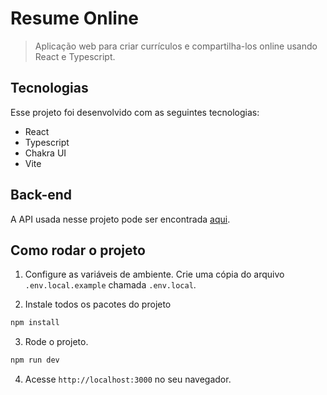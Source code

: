# Resume Online

> Aplicação web para criar currículos e compartilha-los online usando React e Typescript.

## Tecnologias

Esse projeto foi desenvolvido com as seguintes tecnologias:

- React
- Typescript
- Chakra UI
- Vite

## Back-end

A API usada nesse projeto pode ser encontrada [aqui](https://github.com/CarlosAndre02/resume-online-api).

## Como rodar o projeto

1. Configure as variáveis de ambiente. Crie uma cópia do arquivo `.env.local.example` chamada `.env.local`.

2. Instale todos os pacotes do projeto
```bash
npm install
```

3. Rode o projeto.
```bash
npm run dev
```

4. Acesse `http://localhost:3000` no seu navegador.
